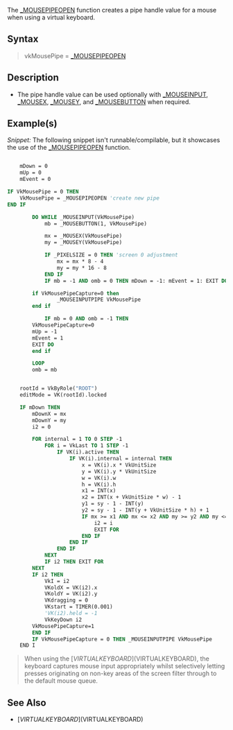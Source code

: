 The [_MOUSEPIPEOPEN](_MOUSEPIPEOPEN) function creates a pipe handle value for a mouse when using a virtual keyboard.

## Syntax

> vkMousePipe = [_MOUSEPIPEOPEN](_MOUSEPIPEOPEN)

## Description

* The pipe handle value can be used optionally with [_MOUSEINPUT](_MOUSEINPUT), [_MOUSEX](_MOUSEX), [_MOUSEY](_MOUSEY), and [_MOUSEBUTTON](_MOUSEBUTTON) when required.

## Example(s)

*Snippet:* The following snippet isn't runnable/compilable, but it showcases the use of the [_MOUSEPIPEOPEN](_MOUSEPIPEOPEN) function.

```vb

    mDown = 0
    mUp = 0
    mEvent = 0

IF VkMousePipe = 0 THEN	
	VkMousePipe = _MOUSEPIPEOPEN 'create new pipe
END IF

        DO WHILE _MOUSEINPUT(VkMousePipe)
            mb = _MOUSEBUTTON(1, VkMousePipe)

            mx = _MOUSEX(VkMousePipe)
            my = _MOUSEY(VkMousePipe)

            IF _PIXELSIZE = 0 THEN 'screen 0 adjustment
                mx = mx * 8 - 4
                my = my * 16 - 8
            END IF
            IF mb = -1 AND omb = 0 THEN mDown = -1: mEvent = 1: EXIT DO

	    if VkMousePipeCapture=0 then
                _MOUSEINPUTPIPE VkMousePipe
	    end if

            IF mb = 0 AND omb = -1 THEN
		VkMousePipeCapture=0
		mUp = -1
		mEvent = 1
		EXIT DO
	    end if

        LOOP
        omb = mb


    rootId = VkByRole("ROOT")
    editMode = VK(rootId).locked

    IF mDown THEN	
        mDownX = mx
        mDownY = my
        i2 = 0

        FOR internal = 1 TO 0 STEP -1
            FOR i = VkLast TO 1 STEP -1
                IF VK(i).active THEN
                    IF VK(i).internal = internal THEN
                        x = VK(i).x * VkUnitSize
                        y = VK(i).y * VkUnitSize
                        w = VK(i).w
                        h = VK(i).h
                        x1 = INT(x)
                        x2 = INT(x + VkUnitSize * w) - 1
                        y1 = sy - 1 - INT(y)
                        y2 = sy - 1 - INT(y + VkUnitSize * h) + 1
                        IF mx >= x1 AND mx <= x2 AND my >= y2 AND my <= y1 THEN
                            i2 = i
                            EXIT FOR
                        END IF
                    END IF
                END IF
            NEXT
            IF i2 THEN EXIT FOR
        NEXT
        IF i2 THEN
            VkI = i2
            VKoldX = VK(i2).x
            VKoldY = VK(i2).y
            VKdragging = 0
            VKstart = TIMER(0.001)
            'VK(i2).held = -1
            VkKeyDown i2
	    VkMousePipeCapture=1
        END IF
        IF VkMousePipeCapture = 0 THEN _MOUSEINPUTPIPE VkMousePipe
    END I

```

> When using the [$VIRTUALKEYBOARD]($VIRTUALKEYBOARD), the keyboard captures mouse input appropriately whilst selectively letting presses originating on non-key areas of the screen filter through to the default mouse queue.

## See Also

* [$VIRTUALKEYBOARD]($VIRTUALKEYBOARD)
